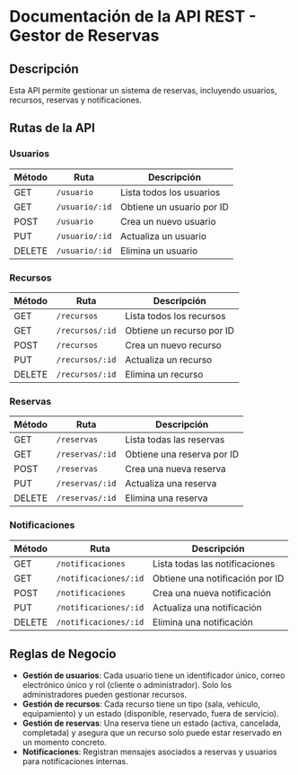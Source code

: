 # Documentación de la API REST - Gestor de Reservas

## Descripción
Esta API permite gestionar un sistema de reservas, incluyendo usuarios, recursos, reservas y notificaciones.

## Rutas de la API
### Usuarios
| Método | Ruta              | Descripción |
|--------|-------------------|-------------|
| GET    | `/usuario`        | Lista todos los usuarios |
| GET    | `/usuario/:id`    | Obtiene un usuario por ID | 
| POST   | `/usuario`        | Crea un nuevo usuario |
| PUT    | `/usuario/:id`    | Actualiza un usuario |
| DELETE | `/usuario/:id`    | Elimina un usuario |

### Recursos
| Método | Ruta               | Descripción |
|--------|--------------------|-------------|
| GET    | `/recursos`        | Lista todos los recursos |
| GET    | `/recursos/:id`    | Obtiene un recurso por ID |
| POST   | `/recursos`        | Crea un nuevo recurso |
| PUT    | `/recursos/:id`    | Actualiza un recurso |
| DELETE | `/recursos/:id`    | Elimina un recurso |

### Reservas
| Método | Ruta               | Descripción |
|--------|--------------------|-------------|
| GET    | `/reservas`        | Lista todas las reservas |
| GET    | `/reservas/:id`    | Obtiene una reserva por ID |
| POST   | `/reservas`        | Crea una nueva reserva |
| PUT    | `/reservas/:id`    | Actualiza una reserva |
| DELETE | `/reservas/:id`    | Elimina una reserva |

### Notificaciones
| Método | Ruta                  | Descripción |
|--------|-----------------------|-------------|
| GET    | `/notificaciones`     | Lista todas las notificaciones |
| GET    | `/notificaciones/:id` | Obtiene una notificación por ID |
| POST   | `/notificaciones`     | Crea una nueva notificación |
| PUT    | `/notificaciones/:id` | Actualiza una notificación |
| DELETE | `/notificaciones/:id` | Elimina una notificación |

## Reglas de Negocio
- **Gestión de usuarios**: Cada usuario tiene un identificador único, correo electrónico único y rol (cliente o administrador). Solo los administradores pueden gestionar recursos.
- **Gestión de recursos**: Cada recurso tiene un tipo (sala, vehículo, equipamiento) y un estado (disponible, reservado, fuera de servicio).
- **Gestión de reservas**: Una reserva tiene un estado (activa, cancelada, completada) y asegura que un recurso solo puede estar reservado en un momento concreto.
- **Notificaciones**: Registran mensajes asociados a reservas y usuarios para notificaciones internas.